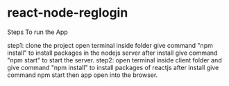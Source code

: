 # react-node-reglogin

Steps To run the App

step1: clone the project open terminal inside folder give command "npm install" to install packages in the nodejs server 
after install give command "npm start" to start the server.
step2: open terminal inside client folder and give command "npm install" to install packages of reactjs after install give command npm start
then app open into the browser.
